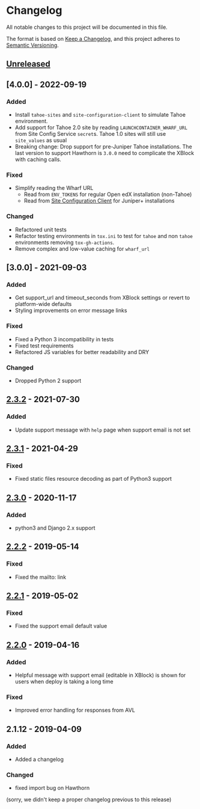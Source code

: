 # Changelog

All notable changes to this project will be documented in this file.

The format is based on [Keep a Changelog](https://keepachangelog.com/en/1.0.0/),
and this project adheres to [Semantic Versioning](https://semver.org/spec/v2.0.0.html).

## [Unreleased]

## [4.0.0] - 2022-09-19
### Added

 - Install `tahoe-sites` and `site-configuration-client` to simulate Tahoe environment.
 - Add support for Tahoe 2.0 site by reading `LAUNCHCONTAINER_WHARF_URL` from Site Config Service `secret`s. Tahoe 1.0 sites will still use `site_values` as usual
 - Breaking change: Drop support for pre-Juniper Tahoe installations. The last version to support Hawthorn is `3.0.0`
need to complicate the XBlock with caching calls.

### Fixed
 - Simplify reading the Wharf URL
   * Read from `ENV_TOKENS` for regular Open edX installation (non-Tahoe)
   * Read from [Site Configuration Client](https://github.com/appsembler/site-configuration-client/) for Juniper+ installations

### Changed
 - Refactored unit tests
 - Refactor testing environments in `tox.ini` to test for `tahoe` and non `tahoe` environments removing `tox-gh-actions`.
 - Remove complex and low-value caching for `wharf_url`

## [3.0.0] - 2021-09-03

### Added
- Get support_url and timeout_seconds from XBlock settings or revert to platform-wide defaults
- Styling improvements on error message links

### Fixed
- Fixed a Python 3 incompatibility in tests
- Fixed test requirements
- Refactored JS variables for better readability and DRY

### Changed
- Dropped Python 2 support

## [2.3.2] - 2021-07-30
### Added
- Update support message with `help` page when support email is not set

## [2.3.1] - 2021-04-29
### Fixed
- Fixed static files resource decoding as part of Python3 support

## [2.3.0] - 2020-11-17
### Added
- python3 and Django 2.x support

## [2.2.2] - 2019-05-14
### Fixed
- Fixed the mailto: link

## [2.2.1] - 2019-05-02
### Fixed
- Fixed the support email default value

## [2.2.0] - 2019-04-16
### Added
- Helpful message with support email (editable in XBlock) is shown for users when deploy is taking a long time

### Fixed
- Improved error handling for responses from AVL

## 2.1.12 - 2019-04-09
### Added
- Added a changelog
### Changed
- fixed import bug on Hawthorn

(sorry, we didn't keep a proper changelog previous to this release)

[Unreleased]: https://github.com/appsembler/xblock-launchcontainer/compare/v2.3.2...HEAD
[2.3.2]: https://github.com/appsembler/xblock-launchcontainer/compare/v2.3.1...v2.3.2
[2.3.1]: https://github.com/appsembler/xblock-launchcontainer/compare/v2.3.0...v2.3.1
[2.3.0]: https://github.com/appsembler/xblock-launchcontainer/compare/v2.2.2...v2.3.0
[2.2.2]: https://github.com/appsembler/xblock-launchcontainer/compare/v2.2.1...v2.2.2
[2.2.1]: https://github.com/appsembler/xblock-launchcontainer/compare/v2.2.0...v2.2.1
[2.2.0]: https://github.com/appsembler/xblock-launchcontainer/compare/v2.1.12...v2.2.0
